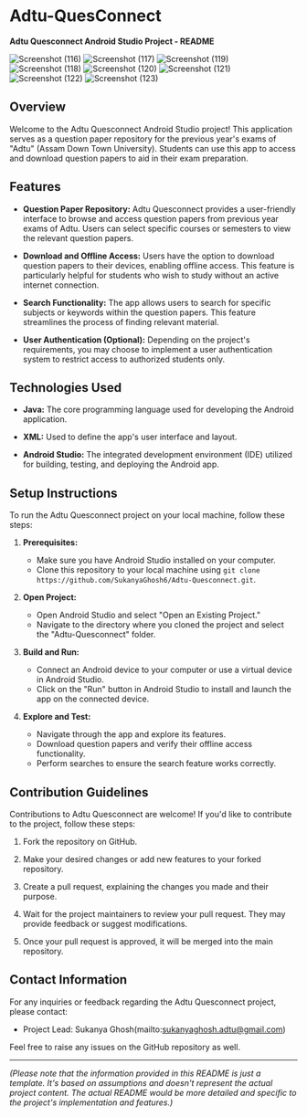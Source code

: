 # Adtu-QuesConnect
**Adtu Quesconnect Android Studio Project - README**

![Screenshot (116)](https://github.com/SukanyaGhosh6/Adtu-QuesConnect/assets/78369568/6fdc9808-13bb-4b94-aa80-62fa852fbf12)
![Screenshot (117)](https://github.com/SukanyaGhosh6/Adtu-QuesConnect/assets/78369568/1bb5e7ff-40db-41a5-9794-98d94b136c00)
![Screenshot (119)](https://github.com/SukanyaGhosh6/Adtu-QuesConnect/assets/78369568/11f52e88-4812-4b6d-af0e-e1db5741a47a)
![Screenshot (118)](https://github.com/SukanyaGhosh6/Adtu-QuesConnect/assets/78369568/3d8e2156-64fe-481d-b2d5-3531011bd542)
![Screenshot (120)](https://github.com/SukanyaGhosh6/Adtu-QuesConnect/assets/78369568/6ec4db41-d221-4708-9e68-534323c6b1c5)
![Screenshot (121)](https://github.com/SukanyaGhosh6/Adtu-QuesConnect/assets/78369568/7fd68c79-8271-4862-8f1b-a37236eeafe9)
![Screenshot (122)](https://github.com/SukanyaGhosh6/Adtu-QuesConnect/assets/78369568/2354bdb5-4798-4cb3-8ba7-c34adb068e41)
![Screenshot (123)](https://github.com/SukanyaGhosh6/Adtu-QuesConnect/assets/78369568/00812aa6-c00d-443f-a5e3-ff84da7fa3b7)

## Overview

Welcome to the Adtu Quesconnect Android Studio project! This application serves as a question paper repository for the previous year's exams of "Adtu" (Assam Down Town University). Students can use this app to access and download question papers to aid in their exam preparation.

## Features

- **Question Paper Repository:** Adtu Quesconnect provides a user-friendly interface to browse and access question papers from previous year exams of Adtu. Users can select specific courses or semesters to view the relevant question papers.

- **Download and Offline Access:** Users have the option to download question papers to their devices, enabling offline access. This feature is particularly helpful for students who wish to study without an active internet connection.

- **Search Functionality:** The app allows users to search for specific subjects or keywords within the question papers. This feature streamlines the process of finding relevant material.

- **User Authentication (Optional):** Depending on the project's requirements, you may choose to implement a user authentication system to restrict access to authorized students only.

## Technologies Used

- **Java:** The core programming language used for developing the Android application.

- **XML:** Used to define the app's user interface and layout.

- **Android Studio:** The integrated development environment (IDE) utilized for building, testing, and deploying the Android app.

## Setup Instructions

To run the Adtu Quesconnect project on your local machine, follow these steps:

1. **Prerequisites:**
   - Make sure you have Android Studio installed on your computer.
   - Clone this repository to your local machine using `git clone https://github.com/SukanyaGhosh6/Adtu-Quesconnect.git`.

2. **Open Project:**
   - Open Android Studio and select "Open an Existing Project."
   - Navigate to the directory where you cloned the project and select the "Adtu-Quesconnect" folder.

3. **Build and Run:**
   - Connect an Android device to your computer or use a virtual device in Android Studio.
   - Click on the "Run" button in Android Studio to install and launch the app on the connected device.

4. **Explore and Test:**
   - Navigate through the app and explore its features.
   - Download question papers and verify their offline access functionality.
   - Perform searches to ensure the search feature works correctly.

## Contribution Guidelines

Contributions to Adtu Quesconnect are welcome! If you'd like to contribute to the project, follow these steps:

1. Fork the repository on GitHub.

2. Make your desired changes or add new features to your forked repository.

3. Create a pull request, explaining the changes you made and their purpose.

4. Wait for the project maintainers to review your pull request. They may provide feedback or suggest modifications.

5. Once your pull request is approved, it will be merged into the main repository.


## Contact Information

For any inquiries or feedback regarding the Adtu Quesconnect project, please contact:

- Project Lead: Sukanya Ghosh(mailto:sukanyaghosh.adtu@gmail.com)

Feel free to raise any issues on the GitHub repository as well.

---

*(Please note that the information provided in this README is just a template. It's based on assumptions and doesn't represent the actual project content. The actual README would be more detailed and specific to the project's implementation and features.)*
